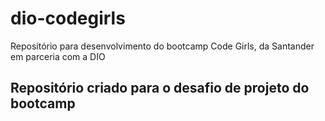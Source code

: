 # dio-codegirls
Repositório para desenvolvimento do bootcamp Code Girls, da Santander em parceria com a DIO
## Repositório criado para o desafio de projeto do bootcamp

